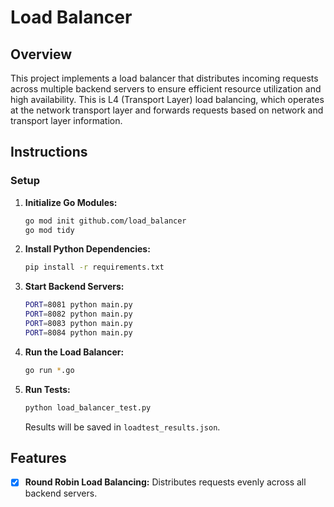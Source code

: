 # Load Balancer

## Overview

This project implements a load balancer that distributes incoming requests across multiple backend servers to ensure efficient resource utilization and high availability. This is L4 (Transport Layer) load balancing, which operates at the network transport layer and forwards requests based on network and transport layer information.

## Instructions

### Setup

1. **Initialize Go Modules:**
    ```sh
    go mod init github.com/load_balancer
    go mod tidy
    ```

2. **Install Python Dependencies:**
    ```sh
    pip install -r requirements.txt
    ```

3. **Start Backend Servers:**
    ```sh
    PORT=8081 python main.py
    PORT=8082 python main.py
    PORT=8083 python main.py
    PORT=8084 python main.py
    ```

4. **Run the Load Balancer:**
    ```sh
    go run *.go
    ```

5. **Run Tests:**
    ```sh
    python load_balancer_test.py
    ```

    Results will be saved in `loadtest_results.json`.

## Features

- [x] **Round Robin Load Balancing:** Distributes requests evenly across all backend servers.